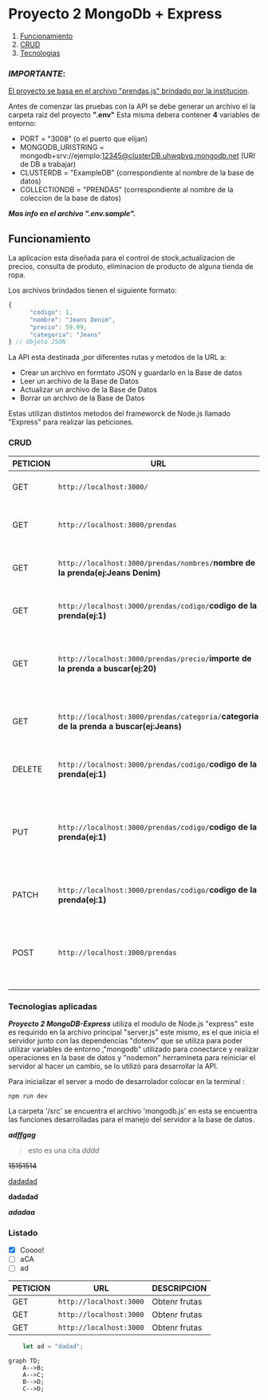 # Proyecto 2 MongoDb + Express

1. [Funcionamiento](#id1)
2. [CRUD](#id2)
3. [Tecnologias](#id3)


### ***IMPORTANTE***:

<u>El proyecto se basa en el archivo "prendas.js" brindado por la institucion</u>.

Antes de comenzar las pruebas con la API se debe generar un archivo el la carpeta raiz del proyecto **".env"**
Esta misma debera contener **4** variables de entorno:

* PORT = "3008" (o el puerto que elijan)
* MONGODB_URISTRING = mongodb+srv://ejemplo:12345@clusterDB.uhwqbvq.mongodb.net (URI de DB a trabajar)
* CLUSTERDB = "ExampleDB" (correspondiente al nombre de la base de datos)
* COLLECTIONDB = "PRENDAS" (correspondiente al nombre de la coleccion de la base de datos)

***Mas info en el archivo ".env.sample".***

## Funcionamiento <a name="id1"></a>

La aplicacion esta diseñada para el control de stock,actualizacion de precios, consulta de produto, eliminacion
de producto de alguna tienda de ropa.

Los archivos brindados tienen el siguiente formato:

```javascript
{
      "codigo": 1,
      "nombre": "Jeans Denim",
      "precio": 59.99,
      "categoria": "Jeans"
} // Objeto JSON
```

La API esta destinada ,por diferentes rutas y metodos de la URL a:
* Crear un archivo en formtato JSON y guardarlo en la Base de datos
* Leer un archivo de la Base de Datos
* Actualizar un archivo de la Base de Datos
* Borrar un archivo de la Base de Datos

Estas utilizan distintos metodos del frameworck de Node.js llamado "Express" para realizar las peticiones.

### CRUD<a name="id2"></a>

|PETICION |URL| DESCRIPCION|
|  - | - | - |
|GET| `http://localhost:3000/`   | Obtener la pag. principal del server |
|GET| `http://localhost:3000/prendas`   | Obtener todas las prendas de la base de datos |
|GET| `http://localhost:3000/prendas/nombres/`**nombre de la prenda(ej:Jeans Denim)**  | Obtener la prenda con el nombre especifico|
|GET| `http://localhost:3000/prendas/codigo/`**codigo de la prenda(ej:1)**   | Obtener la prenda con el cod. especifico |
|GET| `http://localhost:3000/prendas/precio/`**importe de la prenda a buscar(ej:20)**    | Obtener todas las prendas con un importe mayor o igual al colocado |
|GET| `http://localhost:3000/prendas/categoria/`**categoria de la prenda a buscar(ej:Jeans)**    | Obtener todas las prendas que esten en la misma categoria |
|DELETE| `http://localhost:3000/prendas/codigo/`**codigo de la prenda(ej:1)**   | Eliminar la prenda con el cod. especifico |
|PUT| `http://localhost:3000/prendas/codigo/`**codigo de la prenda(ej:1)**   | Modificar la prenda con el cod. especifico en caso de que no existe crear una nueva |
|PATCH| `http://localhost:3000/prendas/codigo/`**codigo de la prenda(ej:1)**   | Modificar la prenda con el cod. especifico |
|POST| `http://localhost:3000/prendas` | Crear la prenda (asegurarce que tengan el mismo formato y propiedades) |


### Tecnologias aplicadas <a name="id3"></a>

***Proyecto 2 MongoDB-Express*** utiliza el modulo de Node.js "express" este es requirido en la archivo principal "server.js" este mismo, es el que inicia el servidor  junto con las dependencias "dotenv" que se utiliza para poder utilizar variables de entorno ,"mongodb" utilizado para conectarce y realizar operaciones en la base de datos y "nodemon" herramineta para reiniciar el servidor al hacer un cambio, se lo utilizó para desarrollar la API.

 Para inicializar el server a modo de desarrolador colocar en la terminal :
 ```terminal
 npm run dev
 ```

La carpeta '/src' se encuentra el archivo 'mongodb.js' en esta se encuentra las funciones desarrolladas para el manejo del servidor a la base de datos.



___adffgag___

>esto es una cita *dddd*

~~15151514~~

<u>dadadad</u>

**dadadad**

***adadaa***

### Listado

- [x] Coooo!
- [ ] aCA
- [ ] ad

|PETICION |URL| DESCRIPCION|
|  - | - | - |
|GET| `http://localhost:3000`  | Obtenr frutas|
|GET| `http://localhost:3000`  | Obtenr frutas|
|GET| `http://localhost:3000`  | Obtenr frutas|

```js
    let ad = "dadad";
```

```mermaid
graph TD;
    A-->B;
    A-->C;
    B-->D;
    C-->D;
```
